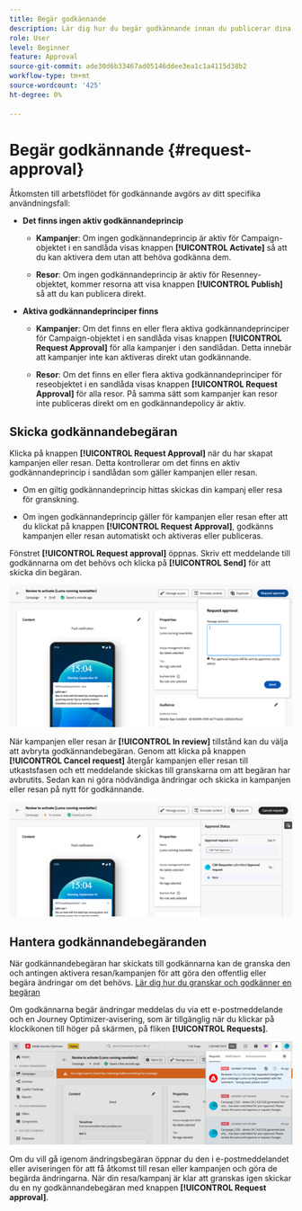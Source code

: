 ```yaml
---
title: Begär godkännande
description: Lär dig hur du begär godkännande innan du publicerar dina resor och kampanjer.
role: User
level: Beginner
feature: Approval
source-git-commit: ade30d6b33467ad05146ddee3ea1c1a4115d38b2
workflow-type: tm+mt
source-wordcount: '425'
ht-degree: 0%

---
```



# Begär godkännande {#request-approval}

Åtkomsten till arbetsflödet för godkännande avgörs av ditt specifika användningsfall:

* **Det finns ingen aktiv godkännandeprincip**

   * **Kampanjer**: Om ingen godkännandeprincip är aktiv för Campaign-objektet i en sandlåda visas knappen **[!UICONTROL Activate]** så att du kan aktivera dem utan att behöva godkänna dem.

   * **Resor**: Om ingen godkännandeprincip är aktiv för Resenney-objektet, kommer resorna att visa knappen **[!UICONTROL Publish]** så att du kan publicera direkt.

* **Aktiva godkännandeprinciper finns**

   * **Kampanjer**: Om det finns en eller flera aktiva godkännandeprinciper för Campaign-objektet i en sandlåda visas knappen **[!UICONTROL Request Approval]** för alla kampanjer i den sandlådan. Detta innebär att kampanjer inte kan aktiveras direkt utan godkännande.

   * **Resor**: Om det finns en eller flera aktiva godkännandeprinciper för reseobjektet i en sandlåda visas knappen **[!UICONTROL Request Approval]** för alla resor. På samma sätt som kampanjer kan resor inte publiceras direkt om en godkännandepolicy är aktiv.

## Skicka godkännandebegäran

Klicka på knappen **[!UICONTROL Request Approval]** när du har skapat kampanjen eller resan. Detta kontrollerar om det finns en aktiv godkännandeprincip i sandlådan som gäller kampanjen eller resan.

* Om en giltig godkännandeprincip hittas skickas din kampanj eller resa för granskning.

* Om ingen godkännandeprincip gäller för kampanjen eller resan efter att du klickat på knappen **[!UICONTROL Request Approval]**, godkänns kampanjen eller resan automatiskt och aktiveras eller publiceras.

Fönstret **[!UICONTROL Request approval]** öppnas. Skriv ett meddelande till godkännarna om det behövs och klicka på **[!UICONTROL Send]** för att skicka din begäran.

![](assets/approval-request.png)

När kampanjen eller resan är **[!UICONTROL In review]** tillstånd kan du välja att avbryta godkännandebegäran. Genom att klicka på knappen **[!UICONTROL Cancel request]** återgår kampanjen eller resan till utkastsfasen och ett meddelande skickas till granskarna om att begäran har avbrutits. Sedan kan ni göra nödvändiga ändringar och skicka in kampanjen eller resan på nytt för godkännande.

![](assets/approval-cancel.png)

## Hantera godkännandebegäranden

När godkännandebegäran har skickats till godkännarna kan de granska den och antingen aktivera resan/kampanjen för att göra den offentlig eller begära ändringar om det behövs. [Lär dig hur du granskar och godkänner en begäran](review-approve-request.md)

Om godkännarna begär ändringar meddelas du via ett e-postmeddelande och en Journey Optimizer-avisering, som är tillgänglig när du klickar på klockikonen till höger på skärmen, på fliken **[!UICONTROL Requests]**.

![](assets/changes-requested.png)

Om du vill gå igenom ändringsbegäran öppnar du den i e-postmeddelandet eller aviseringen för att få åtkomst till resan eller kampanjen och göra de begärda ändringarna. När din resa/kampanj är klar att granskas igen skickar du en ny godkännandebegäran med knappen **[!UICONTROL Request approval]**.



